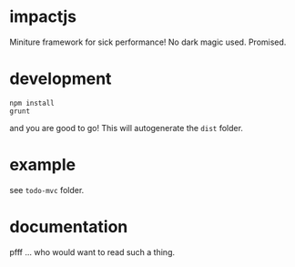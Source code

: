 # impactjs
Miniture framework for sick performance!
No dark magic used. Promised.

# development
```
npm install
grunt
```

and you are good to go! This will autogenerate the `dist` folder.

# example
see `todo-mvc` folder.

# documentation
pfff ... who would want to read such a thing.
